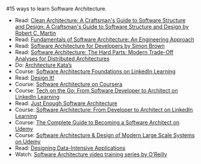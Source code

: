 #15 ways to learn Software Architecture.

- Read: [Clean Architecture: A Craftsman's Guide to Software Structure and Design: A Craftsman's Guide to Software Structure and Design by Robert C. Martin](https://www.oreilly.com/library/view/clean-architecture-a/9780134494272/)
- Read: [Fundamentals of Software Architecture: An Engineering Approach](https://www.oreilly.com/library/view/fundamentals-of-software/9781492043447/)
- Read: [Software Architecture for Developers by Simon Brown](https://softwarearchitecturefordevelopers.com/)
- Read: [Software Architecture: The Hard Parts: Modern Trade-Off Analyses for Distributed Architectures](https://www.oreilly.com/library/view/software-architecture-the/9781492086888/)
- Do: [Architecture Kata’s](https://www.architecturalkatas.com/)
- Course: [Software Architecture Foundations on LinkedIn Learning](https://www.linkedin.com/learning/software-architecture-foundations/the-importance-of-software-architecture)
- Read: [Design It!](https://www.oreilly.com/library/view/design-it/9781680502923/)
- Course: [Software Architecture on Coursera](https://www.coursera.org/learn/software-architecture)
- Course: [Tech on the Go: From Software Developer to Architect on LinkedIn Learning](https://www.linkedin.com/learning/tech-on-the-go-from-software-developer-to-architect-17333335/moving-into-software-architecture)
- Read: [Just Enough Software Architecture](https://www.georgefairbanks.com/book/)
- Course: [Software Architecture: From Developer to Architect on LinkedIn Learning](https://www.linkedin.com/learning/software-architecture-from-developer-to-architect/wisdom-in-software-engineering)
- Course: [The Complete Guide to Becoming a Software Architect on Udemy](https://www.udemy.com/course/the-complete-guide-to-becoming-a-software-architect/)
- Course: [Software Architecture & Design of Modern Large Scale Systems on Udemy](https://www.udemy.com/course/software-architecture-design-of-modern-large-scale-systems/)
- Read: [Designing Data-Intensive Applications](https://dataintensive.net/)
- Watch: [Software Architecture video training series by O’Reilly](https://www.oreilly.com/software-architecture-video-training-series.html)
